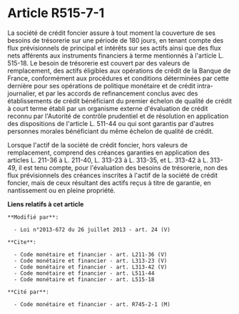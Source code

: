 # Article R515-7-1

La société de crédit foncier assure à tout moment la couverture de ses besoins de trésorerie sur une période de 180 jours, en
tenant compte des flux prévisionnels de principal et intérêts sur ses actifs ainsi que des flux nets afférents aux
instruments financiers à terme mentionnés à l'article L. 515-18. Le besoin de trésorerie est couvert par des valeurs de
remplacement, des actifs éligibles aux opérations de crédit de la Banque de France, conformément aux procédures et conditions
déterminées par cette dernière pour ses opérations de politique monétaire et de crédit intra-journalier, et par les accords
de refinancement conclus avec des établissements de crédit bénéficiant du premier échelon de qualité de crédit à court terme
établi par un organisme externe d'évaluation de crédit reconnu par l'Autorité de contrôle prudentiel et de résolution en
application des dispositions de l'article L. 511-44 ou qui sont garantis par d'autres personnes morales bénéficiant du même
échelon de qualité de crédit. 

Lorsque l'actif de la société de crédit foncier, hors valeurs de remplacement, comprend des créances garanties en application
des articles L. 211-36 à L. 211-40, L. 313-23 à L. 313-35, et L. 313-42 à L. 313-49, il est tenu compte, pour l'évaluation
des besoins de trésorerie, non des flux prévisionnels des créances inscrites à l'actif de la société de crédit foncier, mais
de ceux résultant des actifs reçus à titre de garantie, en nantissement ou en pleine propriété.

**Liens relatifs à cet article**

	**Modifié par**:

	  - Loi n°2013-672 du 26 juillet 2013 - art. 24 (V)

	**Cite**:

	  - Code monétaire et financier - art. L211-36 (V)
	  - Code monétaire et financier - art. L313-23 (V)
	  - Code monétaire et financier - art. L313-42 (V)
	  - Code monétaire et financier - art. L511-44
	  - Code monétaire et financier - art. L515-18

	**Cité par**:

	  - Code monétaire et financier - art. R745-2-1 (M)
